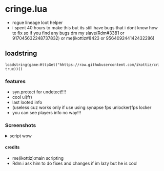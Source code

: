 # cringe.lua
- rogue lineage loot helper
- i spent 40 hours to make this but its still have bugs that i dont know how to fix
so if you find any bugs dm my slave(Rdm#3381 or 917045632248737832) or me(ikottiz#8423 or 956409244142432286)
## loadstring
```
loadstring(game:HttpGet("hhttps://raw.githubusercontent.com/ikottiz/cringe.lua/main/main.lua", true))()
```
### features
* syn.protect for undetect!!!!
* cool ui(fr)
* last looted info
* (useless cuz works only if use using synapse fps unlocker)fps locker
* you can see players info no way!!!
### Screenshots
<details>
  <summary>script wow</summary>
  
![script](https://user-images.githubusercontent.com/71371826/170322644-f8466dff-c206-44dc-8af8-ae20dcbbf0fd.png)

</details>


#### credits
- me(ikottiz):main scripting 
- Rdm:i ask him to do fixes and changes if im lazy but he is cool
